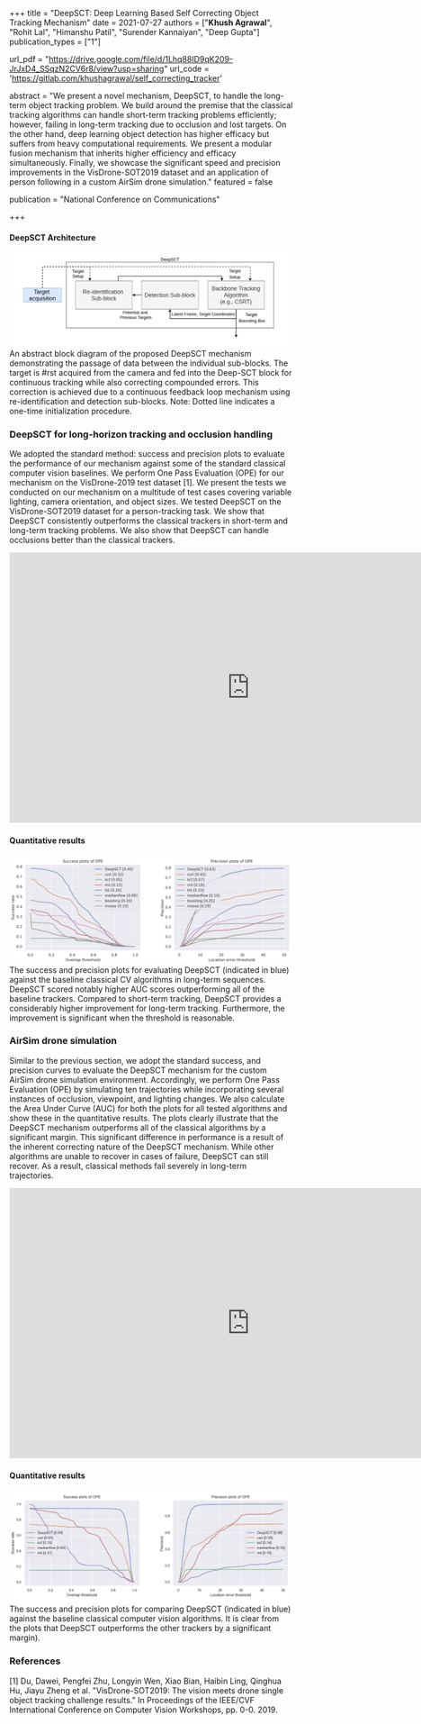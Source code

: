 +++
title = "DeepSCT: Deep Learning Based Self Correcting Object Tracking Mechanism"
date = 2021-07-27
authors = ["**Khush Agrawal**", "Rohit Lal", "Himanshu Patil", "Surender Kannaiyan", "Deep Gupta"]
publication_types = ["1"]

url_pdf = "https://drive.google.com/file/d/1Lhq88ID9qK209-JrJxD4_SSqzN2CV6r8/view?usp=sharing"
url_code = 'https://gitlab.com/khushagrawal/self_correcting_tracker'

abstract = "We present a novel mechanism, DeepSCT, to handle the long-term object tracking problem. We build around the premise that the classical tracking algorithms can handle short-term tracking problems efficiently; however, failing in long-term tracking due to occlusion and lost targets. On the other hand, deep learning object detection has higher efficacy but suffers from heavy computational requirements. We present a modular fusion mechanism that inherits higher efficiency and efficacy simultaneously. Finally, we showcase the significant speed and precision improvements in the VisDrone-SOT2019 dataset and an application of person following in a custom AirSim drone simulation."
featured = false

publication = "National Conference on Communications"

+++

#### DeepSCT Architecture
![](./abstract_flow_chart.png)
An abstract block diagram of the proposed DeepSCT mechanism demonstrating the passage of data between the individual sub-blocks. The target is #rst acquired from the camera and fed into the Deep-SCT block for continuous tracking while also correcting compounded errors. This correction is achieved due to a continuous feedback loop mechanism using re-identification and detection sub-blocks. Note: Dotted line indicates a one-time initialization procedure.
### DeepSCT for long-horizon tracking and occlusion handling
We adopted the standard method: success and precision plots to evaluate the performance of our mechanism against some of the standard classical computer vision baselines. We perform One Pass Evaluation (OPE) for our mechanism on the VisDrone-2019 test dataset [1]. We present the tests we conducted on our mechanism on a multitude of test cases covering variable lighting, camera orientation, and object sizes. We tested DeepSCT on the VisDrone-SOT2019 dataset for a person-tracking task. We show that DeepSCT consistently outperforms the classical trackers in short-term and long-term tracking problems. We also show that DeepSCT can handle occlusions better than the classical trackers.
<iframe width="854" height="480" src="https://www.youtube.com/embed/s6AolOzSZmw" title="Drone simulation | DeepSCT" frameborder="0" allow="accelerometer; autoplay; clipboard-write; encrypted-media; gyroscope; picture-in-picture; web-share" allowfullscreen></iframe>

#### Quantitative results
![](./visdrone_quantitative_eval.png)
The success and precision plots for evaluating DeepSCT (indicated in blue) against the baseline classical CV algorithms in long-term sequences. DeepSCT scored notably higher AUC scores outperforming all of the baseline trackers. Compared to short-term tracking, DeepSCT provides a considerably higher improvement for long-term tracking. Furthermore, the improvement is significant when the threshold is reasonable.

### AirSim drone simulation
Similar to the previous section, we adopt the standard success, and precision curves to evaluate the DeepSCT mechanism for the custom AirSim drone simulation environment. Accordingly, we perform One Pass Evaluation (OPE) by simulating ten trajectories while incorporating several instances of occlusion, viewpoint, and lighting changes. We also calculate the Area Under Curve (AUC) for both the plots for all tested algorithms and show these in the quantitative results. The plots clearly illustrate that the DeepSCT mechanism outperforms all of the classical algorithms by a significant margin. This significant difference in performance is a result of the inherent correcting nature of the DeepSCT mechanism. While other algorithms are unable to recover in cases of failure, DeepSCT can still recover. As a result, classical methods fail severely in long-term trajectories.
<iframe width="854" height="480" src="https://www.youtube.com/embed/s6AolOzSZmw" title="Drone simulation | DeepSCT" frameborder="0" allow="accelerometer; autoplay; clipboard-write; encrypted-media; gyroscope; picture-in-picture; web-share" allowfullscreen></iframe>

#### Quantitative results
![](./sim_quantitative_eval.png)
The success and precision plots for comparing DeepSCT (indicated in blue) against the baseline classical computer vision algorithms. It is clear from the plots that DeepSCT outperforms the other trackers by a significant margin).

### References
[1] Du, Dawei, Pengfei Zhu, Longyin Wen, Xiao Bian, Haibin Ling, Qinghua Hu, Jiayu Zheng et al. "VisDrone-SOT2019: The vision meets drone single object tracking challenge results." In Proceedings of the IEEE/CVF International Conference on Computer Vision Workshops, pp. 0-0. 2019.